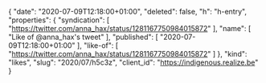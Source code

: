 {
  "date": "2020-07-09T12:18:00+01:00",
  "deleted": false,
  "h": "h-entry",
  "properties": {
    "syndication": [
      "https://twitter.com/anna_hax/status/1281167750984015872"
    ],
    "name": [
      "Like of @anna_hax's tweet"
    ],
    "published": [
      "2020-07-09T12:18:00+01:00"
    ],
    "like-of": [
      "https://twitter.com/anna_hax/status/1281167750984015872"
    ]
  },
  "kind": "likes",
  "slug": "2020/07/h5c3z",
  "client_id": "https://indigenous.realize.be"
}
